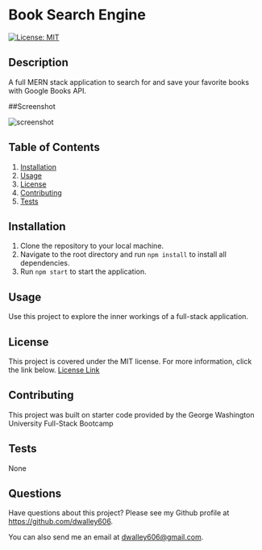 # Book Search Engine

[![License: MIT](https://img.shields.io/badge/License-MIT-yellow.svg)](https://opensource.org/licenses/MIT)

## Description

A full MERN stack application to search for and save your favorite books with Google Books API.

##Screenshot

![screenshot](https://github.com/user-attachments/assets/4ce1a14b-7aa5-4aed-9d8e-d82705517863)

## Table of Contents

1. [Installation](#installation)
2. [Usage](#usage)
3. [License](#license)
4. [Contributing](#contributing)
5. [Tests](#tests)

## Installation

1. Clone the repository to your local machine.
2. Navigate to the root directory and run `npm install` to install all dependencies.
3. Run `npm start` to start the application.

## Usage

Use this project to explore the inner workings of a full-stack application.

## License

This project is covered under the MIT license. For more information, click the link below.
[License Link](https://opensource.org/licenses/MIT)

## Contributing

This project was built on starter code provided by the George Washington University Full-Stack Bootcamp

## Tests

None

## Questions

Have questions about this project? Please see my Github profile at https://github.com/dwalley606.

You can also send me an email at dwalley606@gmail.com.
